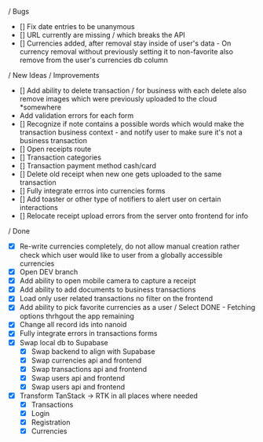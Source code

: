 / Bugs

- [] Fix date entries to be unanymous
- [] URL currently are missing / which breaks the API
- [] Currencies added, after removal stay inside of user's data - On currency removal without previously setting it to non-favorite also remove from the user's currencies db column

/ New Ideas / Improvements

- [] Add ability to delete transaction / for business with each delete also remove images which were previously uploaded to the cloud \*somewhere
- Add validation errors for each form
- [] Recognize if note contains a possible words which would make the transaction business context - and notify user to make sure it's not a business transaction
- [] Open receipts route
- [] Transaction categories
- [] Transaction payment method cash/card
- [] Delete old receipt when new one gets uploaded to the same transaction
- [] Fully integrate errros into currencies forms
- [] Add toaster or other type of notifiers to alert user on certain interactions
- [] Relocate receipt upload errors from the server onto frontend for info

/ Done

- [x] Re-write currencies completely, do not allow manual creation rather check which user would like to user from a globally accessible currencies
- [x] Open DEV branch
- [x] Add ability to open mobile camera to capture a receipt
- [x] Add ability to add documents to business transactions
- [x] Load only user related transactions no filter on the frontend
- [x] Add ability to pick favorite currencies as a user / Select DONE - Fetching options thrhgout the app remaining
- [x] Change all record ids into nanoid
- [x] Fully integrate errors in transactions forms
- [x] Swap local db to Supabase
  - [x] Swap backend to align with Supabase
  - [x] Swap currencies api and frontend
  - [x] Swap transactions api and frontend
  - [x] Swap users api and frontend
  - [x] Swap users api and frontend
- [x] Transform TanStack -> RTK in all places where needed
  - [x] Transactions
  - [x] Login
  - [x] Registration
  - [x] Currencies
